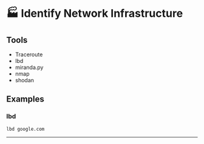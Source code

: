 # 🏭 Identify Network Infrastructure

## Tools

* Traceroute
* lbd
* miranda.py
* nmap
* shodan

## Examples

### lbd

```
lbd google.com
```



***

